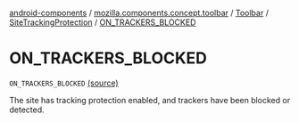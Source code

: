 [android-components](../../../index.md) / [mozilla.components.concept.toolbar](../../index.md) / [Toolbar](../index.md) / [SiteTrackingProtection](index.md) / [ON_TRACKERS_BLOCKED](./-o-n_-t-r-a-c-k-e-r-s_-b-l-o-c-k-e-d.md)

# ON_TRACKERS_BLOCKED

`ON_TRACKERS_BLOCKED` [(source)](https://github.com/mozilla-mobile/android-components/blob/master/components/concept/toolbar/src/main/java/mozilla/components/concept/toolbar/Toolbar.kt#L375)

The site has tracking protection enabled, and trackers have been blocked or detected.

